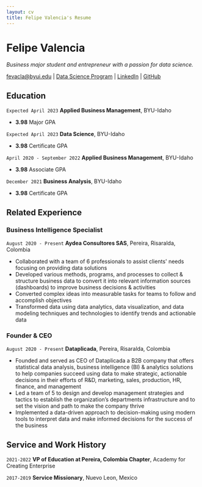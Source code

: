 ```yaml
---
layout: cv
title: Felipe Valencia's Resume
---
```

# Felipe Valencia
_Business major student and entrepreneur with a passion for data science._

<div id="webaddress">
<a href="fevacla@byui.edu">fevacla@byui.edu</a>
| <a href="https://byuidatascience.github.io/">Data Science Program</a>
| <a href="https://www.linkedin.com/in/felipevalenciaclavijo/">LinkedIn</a>
| <a href="https://github.com/felipevalenciaclavijo">GitHub</a>
</div>

## Education

`Expected April 2023`
__Applied Business Management__, BYU-Idaho

- __3.98__ Major GPA

`Expected April 2023`
__Data Science__, BYU-Idaho

- __3.98__ Certificate GPA

`April 2020 - September 2022`
__Applied Business Management__, BYU-Idaho

- __3.98__ Associate GPA

`December 2021`
__Business Analysis__, BYU-Idaho

- __3.98__ Certificate GPA


## Related Experience

### Business Intelligence Specialist

`August 2020 - Present`
__Aydea Consultores SAS__, Pereira, Risaralda, Colombia

- Collaborated with a team of 6 professionals to assist clients' needs focusing on providing data solutions
- Developed various methods, programs, and processes to collect & structure business data to convert it into relevant information sources (dashboards) to improve business decisions & activities
- Converted complex ideas into measurable tasks for teams to follow and accomplish objectives
- Transformed data using data analytics, data visualization, and data modeling techniques and technologies to identify trends and actionable data

### Founder & CEO

`August 2020 - Present`
__Dataplicada__, Pereira, Risaralda, Colombia

- Founded and served as CEO of Dataplicada a B2B company that offers statistical data analysis, business intelligence (BI) & analytics solutions to help companies succeed using data to make strategic, actionable decisions in their efforts of R&D, marketing, sales, production, HR, finance, and management
- Led a team of 5 to design and develop management strategies and tactics to establish the organization’s departments infrastructure and to set the vision and path to make the company thrive
- Implemented a data-driven approach to decision-making using modern tools to interpret data and make informed decisions for the success of the business


## Service and Work History

`2021-2022`
__VP of Education at Pereira, Colombia Chapter__, Academy for Creating Enterprise


`2017-2019`
__Service Missionary__, Nuevo Leon, Mexico



<!-- ### Footer

Last updated: December 2022 -->


